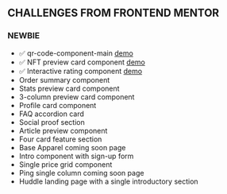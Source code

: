 ## CHALLENGES FROM FRONTEND MENTOR

### NEWBIE

- ✅ qr-code-component-main [demo](https://naif-projects.github.io/qr-code-component-main/)
- ✅ NFT preview card component [demo](https://naif-projects.github.io/nft-preview-card-component-main/)
- ✅ Interactive rating component [demo](https://naif-sameer.github.io/interactive-rating-component/)
- Order summary component
- Stats preview card component
- 3-column preview card component
- Profile card component
- FAQ accordion card
- Social proof section
- Article preview component
- Four card feature section
- Base Apparel coming soon page
- Intro component with sign-up form
- Single price grid component
- Ping single column coming soon page
- Huddle landing page with a single introductory section
